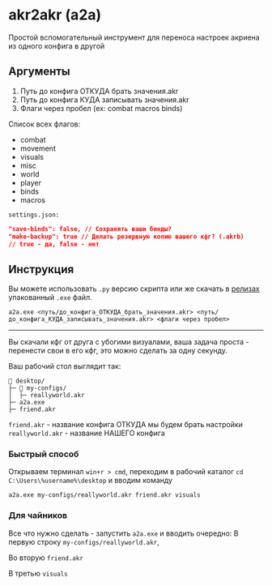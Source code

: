 # akr2akr (a2a)
Простой вспомогательный инструмент для переноса настроек акриена из одного конфига в другой

## Аргументы
 1. Путь до конфига ОТКУДА брать значения.akr
 2. Путь до конфига КУДА записывать значения.akr
 3. Флаги через пробел (ex: combat macros binds)

Список всех флагов:
  - combat
  - movement
  - visuals
  - misc
  - world
  - player
  - binds
  - macros

`settings.json:`
```json
"save-binds": false, // Сохранять ваши бинды?
"make-backup": true // Делать резервную копию вашего кфг? (.akrb)
// true - да, false - нет
```
## Инструкция
Вы можете использовать `.py` версию скрипта или же скачать в [релизах](https://github.com/9Slavatar/akr2akr/releases) упакованный `.exe` файл.

```
a2a.exe <путь/до_конфига_ОТКУДА_брать_значения.akr> <путь/до_конфига_КУДА_записывать_значения.akr> <флаги через пробел>
```

<hr>
Вы скачали кфг от друга с убогими визуалами, ваша задача проста - перенести свои в его кфг, это можно сделать за одну секунду. 

Ваш рабочий стол выглядит так:
```
📁 desktop/
├─ 📁 my-configs/
│  ├─ reallyworld.akr
├─ a2a.exe
├─ friend.akr
```
`friend.akr` - название конфига ОТКУДА мы будем брать настройки <br>
`reallyworld.akr` - название НАШЕГО конфига

### Быстрый способ
Открываем терминал `win+r > cmd`, переходим в рабочий каталог `cd C:\Users\%username%\desktop` и вводим команду 
```
a2a.exe my-configs/reallyworld.akr friend.akr visuals
```

### Для чайников
Все что нужно сделать - запустить `a2a.exe` и вводить очередно:
В первую строку `my-configs/reallyworld.akr`, 

Во вторую `friend.akr` 

В третью `visuals`